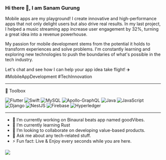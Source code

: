 ### Hi there 👋, I am Sanam Gurung 

Mobile apps are my playground! I create innovative and high-performance apps that not only delight users but also drive real results. In my last project, I helped a music streaming app increase user engagement by 32%, turning a great idea into a revenue powerhouse.

My passion for mobile development stems from the potential it holds to transform experiences and solve problems. I'm constantly learning and exploring new technologies to push the boundaries of what's possible in the tech industry. 

Let's chat and see how I can help your app idea take flight! ✈️ #MobileAppDevelopment #TechInnovation

---

🧰 Toolbox

![Flutter](https://img.shields.io/badge/Flutter-%2302569B.svg?style=for-the-badge&logo=Flutter&logoColor=white)
![Swift](https://img.shields.io/badge/Swift-F05138?style=flat&logo=swift&logoColor=white)
![MySQL](https://img.shields.io/badge/mysql-%2300f.svg?style=for-the-badge&logo=mysql&logoColor=white) 
![Apollo-GraphQL](https://img.shields.io/badge/-ApolloGraphQL-311C87?style=for-the-badge&logo=apollo-graphql)
![Java](https://img.shields.io/badge/java-%23ED8B00.svg?style=for-the-badge&logo=java&logoColor=white)
![JavaScript](https://img.shields.io/badge/javascript-%23323330.svg?style=for-the-badge&logo=javascript&logoColor=%23F7DF1E)
![Django](https://img.shields.io/badge/django-%23092E20.svg?style=for-the-badge&logo=django&logoColor=white)
![NestJS](https://img.shields.io/badge/nestjs-%23E0234E.svg?style=for-the-badge&logo=nestjs&logoColor=white)
![Firebase](https://img.shields.io/badge/Firebase-039BE5?style=for-the-badge&logo=Firebase&logoColor=white)
![Hyperledger](https://img.shields.io/badge/hyperledger-2F3134?style=for-the-badge&logo=hyperledger&logoColor=white)



---


- 🔭 I’m currently working on Binaural beats app named goodVibes.
- 🌱 I’m currently learning Rust
- 👯 I’m looking to collaborate on developing value-based products.
- 💬 Ask me about any tech-related stuff.
- ⚡ Fun fact: Live & Enjoy every seconds while you are here.

<img src="https://github-readme-stats.vercel.app/api?username=Sanam-Bdr-Gurung&&show_icons=true&title_color=ffffff&icon_color=bb2acf&text_color=daf7dc&bg_color=151515">
